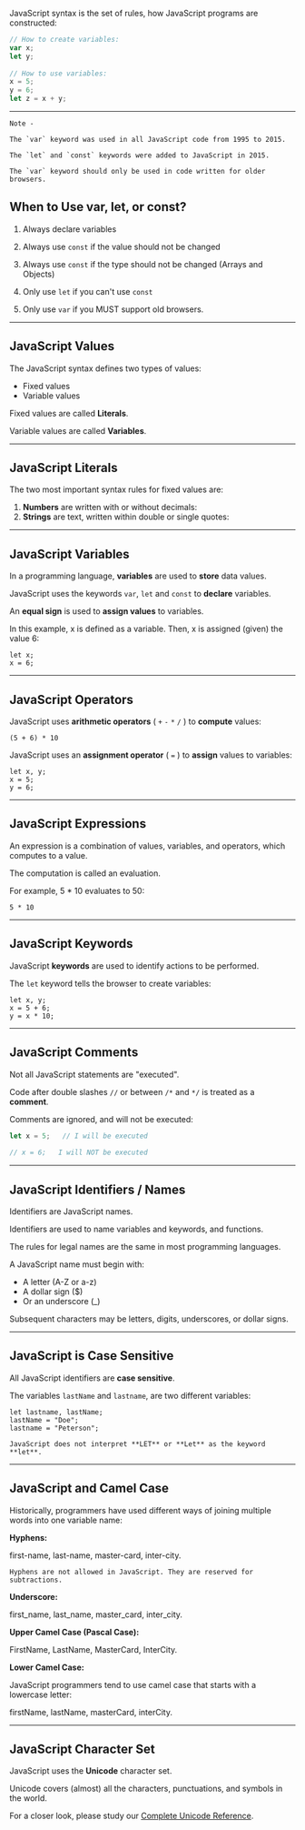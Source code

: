 
JavaScript syntax is the set of rules, how JavaScript programs are constructed:

``` javascript
// How to create variables:  
var x;  
let y;  
  
// How to use variables:  
x = 5;  
y = 6;  
let z = x + y;
```

---

    Note - 

    The `var` keyword was used in all JavaScript code from 1995 to 2015.
    
    The `let` and `const` keywords were added to JavaScript in 2015.
    
    The `var` keyword should only be used in code written for older browsers.



## When to Use var, let, or const?

1. Always declare variables

2. Always use `const` if the value should not be changed

3. Always use `const` if the type should not be changed (Arrays and Objects)

4. Only use `let` if you can't use `const`

5. Only use `var` if you MUST support old browsers.

---


## JavaScript Values

The JavaScript syntax defines two types of values:

- Fixed values
- Variable values

Fixed values are called **Literals**.

Variable values are called **Variables**.

---

## JavaScript Literals

The two most important syntax rules for fixed values are:

1. **Numbers** are written with or without decimals:
2. **Strings** are text, written within double or single quotes:

---

## JavaScript Variables

In a programming language, **variables** are used to **store** data values.

JavaScript uses the keywords `var`, `let` and `const` to **declare** variables.

An **equal sign** is used to **assign values** to variables.

In this example, x is defined as a variable. Then, x is assigned (given) the value 6:

```
let x;  
x = 6;
```

---

## JavaScript Operators

JavaScript uses **arithmetic operators** ( `+` `-` `*` `/` ) to **compute** values:

`(5 + 6) * 10`

JavaScript uses an **assignment operator** ( `=` ) to **assign** values to variables:

```
let x, y;  
x = 5;  
y = 6;
```

---

## JavaScript Expressions

An expression is a combination of values, variables, and operators, which computes to a value.

The computation is called an evaluation.

For example, 5 * 10 evaluates to 50:

`5 * 10`

---

## JavaScript Keywords

JavaScript **keywords** are used to identify actions to be performed.

The `let` keyword tells the browser to create variables:

```
let x, y;  
x = 5 + 6;  
y = x * 10;
```


---

## JavaScript Comments

Not all JavaScript statements are "executed".

Code after double slashes `//` or between `/*` and `*/` is treated as a **comment**.

Comments are ignored, and will not be executed:

``` javascript
let x = 5;   // I will be executed  
  
// x = 6;   I will NOT be executed
```

---

## JavaScript Identifiers / Names

Identifiers are JavaScript names.

Identifiers are used to name variables and keywords, and functions.

The rules for legal names are the same in most programming languages.

A JavaScript name must begin with:

- A letter (A-Z or a-z)
- A dollar sign ($)
- Or an underscore (_)

Subsequent characters may be letters, digits, underscores, or dollar signs.


---

## JavaScript is Case Sensitive

All JavaScript identifiers are **case sensitive**. 

The variables `lastName` and `lastname`, are two different variables:

```
let lastname, lastName;  
lastName = "Doe";  
lastname = "Peterson";
```

    JavaScript does not interpret **LET** or **Let** as the keyword **let**.

---
## JavaScript and Camel Case

Historically, programmers have used different ways of joining multiple words into one variable name:

**Hyphens:**

first-name, last-name, master-card, inter-city.

    Hyphens are not allowed in JavaScript. They are reserved for subtractions.

**Underscore:**

first_name, last_name, master_card, inter_city.

**Upper Camel Case (Pascal Case):**

FirstName, LastName, MasterCard, InterCity.

**Lower Camel Case:**

JavaScript programmers tend to use camel case that starts with a lowercase letter:

firstName, lastName, masterCard, interCity.

---

## JavaScript Character Set

JavaScript uses the **Unicode** character set.

Unicode covers (almost) all the characters, punctuations, and symbols in the world.

For a closer look, please study our [Complete Unicode Reference](https://www.w3schools.com/charsets/ref_html_utf8.asp).